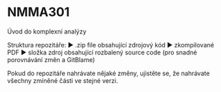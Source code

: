 # NMMA301
Úvod do komplexní analýzy

Struktura repozitáře:
► .zip file obsahující zdrojový kód
► zkompilované PDF
► složka zdroj obsahující rozbalený source code (pro snadné porovnávání změn a GitBlame)

Pokud do repozitáře nahrávate nějaké změny, ujistěte se, že nahrávate všechny zmíněné části ve stejné verzi.
